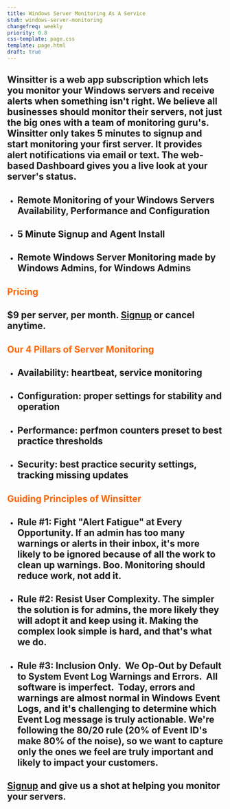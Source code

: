 ```yaml
---
title: Windows Server Monitoring As A Service
stub: windows-server-monitoring
changefreq: weekly
priority: 0.8
css-template: page.css
template: page.html
draft: true
---
```

<h2>Winsitter is a web app subscription which lets you monitor your Windows servers and receive alerts when something isn't right. We believe <strong>all</strong> businesses should monitor their servers, not just the big ones with a team of monitoring guru's. Winsitter only takes 5 minutes to signup and start monitoring your first server. It provides alert notifications via email or text. The web-based Dashboard gives you a live look at your server's status.</h2>
<h2></h2>
<ul>
	<li>
<h2>Remote Monitoring of your Windows Servers Availability, Performance and Configuration</h2>
</li>
	<li>
<h2>5 Minute Signup and Agent Install</h2>
</li>
	<li>
<h2>Remote Windows Server Monitoring made by Windows Admins, for Windows Admins</h2>
</li>
</ul>
<h2></h2>
<h2><span style="color: #ff6600;"><strong>Pricing</strong></span></h2>
<h2>$9 per server, per month. <a href="https://dashboard.winsitter.com/signup">Signup</a> or cancel anytime.</h2>
<h2></h2>
<h2><span style="color: #ff6600;"><strong>Our 4 Pillars of Server Monitoring</strong></span></h2>
<ul>
	<li>
<h2>Availability: heartbeat, service monitoring</h2>
</li>
	<li>
<h2>Configuration: proper settings for stability and operation</h2>
</li>
	<li>
<h2>Performance: perfmon counters preset to best practice thresholds</h2>
</li>
	<li>
<h2>Security: best practice security settings, tracking missing updates</h2>
<div></div></li>
</ul>
<h2><span style="color: #ff6600;"><strong>Guiding Principles of Winsitter</strong></span></h2>
<ul>
	<li>
<h2><strong>Rule #1:</strong> Fight "Alert Fatigue" at Every Opportunity. If an admin has too many warnings or alerts in their inbox, it's more likely to be ignored because of all the work to clean up warnings. Boo. Monitoring should reduce work, not add it.</h2>
</li>
	<li>
<h2><strong>Rule #2:</strong> Resist User Complexity. The simpler the solution is for admins, the more likely they will adopt it and keep using it. Making the complex look simple is hard, and that's what we do.</h2>
</li>
	<li>
<h2><strong>Rule #3:</strong> Inclusion Only.  We Op-Out by Default to System Event Log Warnings and Errors.  All software is imperfect.  Today, errors and warnings are almost normal in Windows Event Logs, and it's challenging to determine which Event Log message is truly actionable. We're following the 80/20 rule (20% of Event ID's make 80% of the noise), so we want to capture only the ones we feel are truly important and likely to impact your customers.</h2>
<div></div></li>
</ul>
<h2><a href="https://dashboard.winsitter.com/signup">Signup</a> and give us a shot at helping you monitor your servers.</h2>
